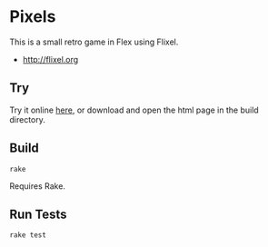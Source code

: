 Pixels
======

This is a small retro game in Flex using Flixel.

* http://flixel.org

Try
---

Try it online [here](http://sroccaserra.github.com/pixels.html), or download and open the html page in the build directory.

Build
-----

    rake

Requires Rake.

Run Tests
---------

    rake test
